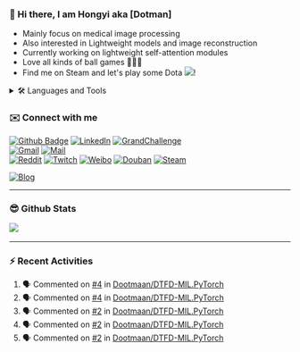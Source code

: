 
### 👋 Hi there, I am Hongyi aka [Dotman]

- Mainly focus on medical image processing
- Also interested in Lightweight models and image reconstruction
- Currently working on lightweight self-attention modules
- Love all kinds of ball games 🏸🎾🏓
- Find me on Steam and let's play some Dota <img height="14" src="https://cdn.cloudflare.steamstatic.com/apps/dota2/images/dota_react//icons/dpc.svg" />! 


<details>
 <summary>🛠️ Languages and Tools</summary>
</br>

<img align="left" alt="Python" height="26px" src="https://raw.githubusercontent.com/github/explore/80688e429a7d4ef2fca1e82350fe8e3517d3494d/topics/python/python.png" />
<img align="left" alt="Java" height="26px" src="https://raw.githubusercontent.com/github/explore/80688e429a7d4ef2fca1e82350fe8e3517d3494d/topics/java/java.png" />
<img align="left" alt="C" height="26px" src="https://raw.githubusercontent.com/github/explore/f3e22f0dca2be955676bc70d6214b95b13354ee8/topics/c/c.png" />
<img align="left" alt="Cpp" height="26px" src="https://raw.githubusercontent.com/github/explore/180320cffc25f4ed1bbdfd33d4db3a66eeeeb358/topics/cpp/cpp.png" />
<img align="left" alt="Vue" height="26px" src="https://raw.githubusercontent.com/github/explore/80688e429a7d4ef2fca1e82350fe8e3517d3494d/topics/vue/vue.png" />
<img align="left" alt="Markdown" height="26px" src="https://raw.githubusercontent.com/github/explore/80688e429a7d4ef2fca1e82350fe8e3517d3494d/topics/markdown/markdown.png" />
<img align="left" alt="Visual Studio Code" height="26px" src="https://raw.githubusercontent.com/github/explore/bbd48b997e8d0bef63f676eca4da5e1f76487b56/topics/visual-studio-code/visual-studio-code.png" />
<img align="left" alt="HTML5" height="26px" src="https://raw.githubusercontent.com/github/explore/80688e429a7d4ef2fca1e82350fe8e3517d3494d/topics/html/html.png" />
<img align="left" alt="JavaScript" height="26px" src="https://raw.githubusercontent.com/github/explore/80688e429a7d4ef2fca1e82350fe8e3517d3494d/topics/javascript/javascript.png" />
<img align="left" alt="Node.js" height="26px" src="https://raw.githubusercontent.com/github/explore/80688e429a7d4ef2fca1e82350fe8e3517d3494d/topics/nodejs/nodejs.png" />
<img align="left" alt="MySQL" height="26px" src="https://raw.githubusercontent.com/github/explore/80688e429a7d4ef2fca1e82350fe8e3517d3494d/topics/mysql/mysql.png" />
<img align="left" alt="Git" height="26px" src="https://raw.githubusercontent.com/github/explore/80688e429a7d4ef2fca1e82350fe8e3517d3494d/topics/git/git.png" />
<img align="left" alt="Terminal" height="26px" src="https://upload.wikimedia.org/wikipedia/commons/5/51/Windows_Terminal_logo.svg" />

<!-- <img height="32" width="32" src="https://unpkg.com/simple-icons@v6/icons/python.svg" />       <img height="32" width="32" src="https://unpkg.com/simple-icons@v6/icons/cplusplus.svg" />   <img height="32" width="32" src="https://unpkg.com/simple-icons@v6/icons/java.svg" />   <img height="32" width="32" src="https://unpkg.com/simple-icons@v6/icons/javascript.svg" />    <img height="32" width="32" src="https://unpkg.com/simple-icons@v6/icons/vuedotjs.svg" />     <img height="32" width="32" src="https://unpkg.com/simple-icons@v6/icons/vercel.svg" />      <img height="32" width="32" src="https://unpkg.com/simple-icons@v6/icons/pytorch.svg" />      <img height="32" width="32" src="https://unpkg.com/simple-icons@v6/icons/visualstudiocode.svg" />  -->
</br>
</details>



### ✉️ Connect with me

[![Github Badge](https://img.shields.io/github/followers/Dootmaan?style=social)](https://github.com/Dootmaan)
[![LinkedIn](https://img.shields.io/badge/-LinkedIn:Hongyi-004499?style=flat&logo=linkedin&link=https://www.linkedin.com/in/hongyi-wang-8609aa8a/)](https://www.linkedin.com/in/hongyi-wang-8609aa8a/)
[![GrandChallenge](https://img.shields.io/badge/-GrandChallenge-444444?style=flat&logo=site&link=https://grand-challenge.org/users/WangHy/)](https://grand-challenge.org/users/WangHy/)   
[![Gmail](https://img.shields.io/badge/-Gmail:njdswhy@gmail.com-c14438?style=flat&logo=Gmail&logoColor=white&link=mailto:njdswhy@gmail.com)](mailto:njdswhy@gmail.com)
[![Mail](https://img.shields.io/badge/-Work:whongyi@zju.edu.cn-ffffff?style=flat&logo=mail.ru&logoColor=blue&link=mailto:whongyi@zju.edu.cn)](mailto:whongyi@zju.edu.cn)      
[![Reddit](https://img.shields.io/badge/-Reddit-ff4500?style=flat&logo=reddit&logoColor=white&link=https://www.reddit.com/user/dootmaan)](https://www.reddit.com/user/dootmaan)
[![Twitch](https://img.shields.io/twitch/status/dootmaan?style=social)](https://www.twitch.tv/dootmaan)
[![Weibo](https://img.shields.io/badge/-Weibo-e6162d?style=flat&logo=sinaweibo&link=https://weibo.com/u/2971638172)](https://weibo.com/u/2971638172)
[![Douban](https://img.shields.io/badge/-Douban-005522?style=flat&logo=douban&link=https://www.douban.com/people/120238488/)](https://www.douban.com/people/120238488/)
[![Steam](https://img.shields.io/badge/-Steam-071E47?style=flat&logo=steam&link=https://steamcommunity.com/profiles/76561198207820131/)](https://steamcommunity.com/profiles/76561198207820131/) 

[![Blog](https://img.shields.io/badge/-Welcome_to_My_Personal_Page-1385bb?style=flat&logo=microsoftedge&link=https://dootmaan.github.io/)](https://dootmaan.github.io/) 
<!-- [![Spotify](https://img.shields.io/badge/-Spotify-000000?style=flat&logo=spotify&link=https://open.spotify.com/user/314bedcquw5bxjqzw4mtetyvtrd4)](https://open.spotify.com/user/314bedcquw5bxjqzw4mtetyvtrd4)    -->

<!-- 
---

### 🎵 Spotify Now Playing

[![Spotify](https://spotify-now-playing-e8qwsqotq-dootmaan.vercel.app/api/spotify)](https://open.spotify.com/user/314bedcquw5bxjqzw4mtetyvtrd4) -->

---

### 😎 Github Stats

<img align="bottom" src="https://github-readme-stats.vercel.app/api?username=Dootmaan&show_icons=true&icon_color=CE1D2D&text_color=718096&bg_color=000000&hide_title=true&theme=radical" />


---

### ⚡ Recent Activities

<!--START_SECTION:activity-->
1. 🗣 Commented on [#4](https://github.com/Dootmaan/DTFD-MIL.PyTorch/issues/4) in [Dootmaan/DTFD-MIL.PyTorch](https://github.com/Dootmaan/DTFD-MIL.PyTorch)
2. 🗣 Commented on [#4](https://github.com/Dootmaan/DTFD-MIL.PyTorch/issues/4) in [Dootmaan/DTFD-MIL.PyTorch](https://github.com/Dootmaan/DTFD-MIL.PyTorch)
3. 🗣 Commented on [#2](https://github.com/Dootmaan/DTFD-MIL.PyTorch/issues/2) in [Dootmaan/DTFD-MIL.PyTorch](https://github.com/Dootmaan/DTFD-MIL.PyTorch)
4. 🗣 Commented on [#2](https://github.com/Dootmaan/DTFD-MIL.PyTorch/issues/2) in [Dootmaan/DTFD-MIL.PyTorch](https://github.com/Dootmaan/DTFD-MIL.PyTorch)
5. 🗣 Commented on [#2](https://github.com/Dootmaan/DTFD-MIL.PyTorch/issues/2) in [Dootmaan/DTFD-MIL.PyTorch](https://github.com/Dootmaan/DTFD-MIL.PyTorch)
<!--END_SECTION:activity-->



<!--
**Dootmaan/Dootmaan** is a ✨ _special_ ✨ repository because its `README.md` (this file) appears on your GitHub profile.

Here are some ideas to get you started:

- 🔭 I’m currently working on ...
- 🌱 I’m currently learning ...
- 👯 I’m looking to collaborate on ...
- 🤔 I’m looking for help with ...
- 💬 Ask me about ...
- 📫 How to reach me: ...
- 😄 Pronouns: ...
- ⚡ Fun fact: ...
-->
